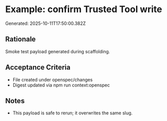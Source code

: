 # Example: confirm Trusted Tool write

Generated: 2025-10-11T17:50:00.382Z

## Rationale
Smoke test payload generated during scaffolding.

## Acceptance Criteria
- File created under openspec/changes
- Digest updated via npm run context:openspec

## Notes
- This payload is safe to rerun; it overwrites the same slug.

